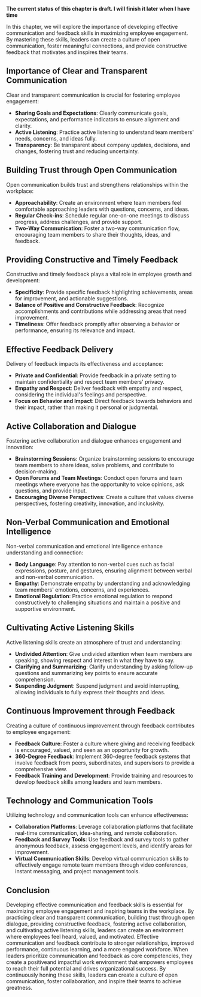 **The current status of this chapter is draft. I will finish it later when I have time**

In this chapter, we will explore the importance of developing effective communication and feedback skills in maximizing employee engagement. By mastering these skills, leaders can create a culture of open communication, foster meaningful connections, and provide constructive feedback that motivates and inspires their teams.

Importance of Clear and Transparent Communication
-------------------------------------------------

Clear and transparent communication is crucial for fostering employee engagement:

* **Sharing Goals and Expectations**: Clearly communicate goals, expectations, and performance indicators to ensure alignment and clarity.
* **Active Listening**: Practice active listening to understand team members' needs, concerns, and ideas fully.
* **Transparency**: Be transparent about company updates, decisions, and changes, fostering trust and reducing uncertainty.

Building Trust through Open Communication
-----------------------------------------

Open communication builds trust and strengthens relationships within the workplace:

* **Approachability**: Create an environment where team members feel comfortable approaching leaders with questions, concerns, and ideas.
* **Regular Check-ins**: Schedule regular one-on-one meetings to discuss progress, address challenges, and provide support.
* **Two-Way Communication**: Foster a two-way communication flow, encouraging team members to share their thoughts, ideas, and feedback.

Providing Constructive and Timely Feedback
------------------------------------------

Constructive and timely feedback plays a vital role in employee growth and development:

* **Specificity**: Provide specific feedback highlighting achievements, areas for improvement, and actionable suggestions.
* **Balance of Positive and Constructive Feedback**: Recognize accomplishments and contributions while addressing areas that need improvement.
* **Timeliness**: Offer feedback promptly after observing a behavior or performance, ensuring its relevance and impact.

Effective Feedback Delivery
---------------------------

Delivery of feedback impacts its effectiveness and acceptance:

* **Private and Confidential**: Provide feedback in a private setting to maintain confidentiality and respect team members' privacy.
* **Empathy and Respect**: Deliver feedback with empathy and respect, considering the individual's feelings and perspective.
* **Focus on Behavior and Impact**: Direct feedback towards behaviors and their impact, rather than making it personal or judgmental.

Active Collaboration and Dialogue
---------------------------------

Fostering active collaboration and dialogue enhances engagement and innovation:

* **Brainstorming Sessions**: Organize brainstorming sessions to encourage team members to share ideas, solve problems, and contribute to decision-making.
* **Open Forums and Team Meetings**: Conduct open forums and team meetings where everyone has the opportunity to voice opinions, ask questions, and provide input.
* **Encouraging Diverse Perspectives**: Create a culture that values diverse perspectives, fostering creativity, innovation, and inclusivity.

Non-Verbal Communication and Emotional Intelligence
---------------------------------------------------

Non-verbal communication and emotional intelligence enhance understanding and connection:

* **Body Language**: Pay attention to non-verbal cues such as facial expressions, posture, and gestures, ensuring alignment between verbal and non-verbal communication.
* **Empathy**: Demonstrate empathy by understanding and acknowledging team members' emotions, concerns, and experiences.
* **Emotional Regulation**: Practice emotional regulation to respond constructively to challenging situations and maintain a positive and supportive environment.

Cultivating Active Listening Skills
-----------------------------------

Active listening skills create an atmosphere of trust and understanding:

* **Undivided Attention**: Give undivided attention when team members are speaking, showing respect and interest in what they have to say.
* **Clarifying and Summarizing**: Clarify understanding by asking follow-up questions and summarizing key points to ensure accurate comprehension.
* **Suspending Judgment**: Suspend judgment and avoid interrupting, allowing individuals to fully express their thoughts and ideas.

Continuous Improvement through Feedback
---------------------------------------

Creating a culture of continuous improvement through feedback contributes to employee engagement:

* **Feedback Culture**: Foster a culture where giving and receiving feedback is encouraged, valued, and seen as an opportunity for growth.
* **360-Degree Feedback**: Implement 360-degree feedback systems that involve feedback from peers, subordinates, and supervisors to provide a comprehensive view.
* **Feedback Training and Development**: Provide training and resources to develop feedback skills among leaders and team members.

Technology and Communication Tools
----------------------------------

Utilizing technology and communication tools can enhance effectiveness:

* **Collaboration Platforms**: Leverage collaboration platforms that facilitate real-time communication, idea-sharing, and remote collaboration.
* **Feedback and Survey Tools**: Use feedback and survey tools to gather anonymous feedback, assess engagement levels, and identify areas for improvement.
* **Virtual Communication Skills**: Develop virtual communication skills to effectively engage remote team members through video conferences, instant messaging, and project management tools.

Conclusion
----------

Developing effective communication and feedback skills is essential for maximizing employee engagement and inspiring teams in the workplace. By practicing clear and transparent communication, building trust through open dialogue, providing constructive feedback, fostering active collaboration, and cultivating active listening skills, leaders can create an environment where employees feel heard, valued, and motivated. Effective communication and feedback contribute to stronger relationships, improved performance, continuous learning, and a more engaged workforce. When leaders prioritize communication and feedback as core competencies, they create a positiveand impactful work environment that empowers employees to reach their full potential and drives organizational success. By continuously honing these skills, leaders can create a culture of open communication, foster collaboration, and inspire their teams to achieve greatness.
